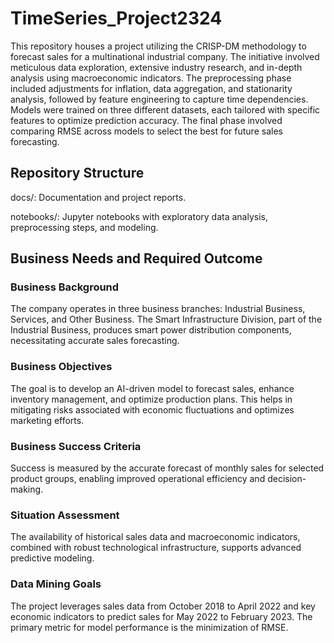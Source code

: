 # TimeSeries_Project2324

This repository houses a project utilizing the CRISP-DM methodology to forecast sales for a multinational industrial company. The initiative involved meticulous data exploration, extensive industry research, and in-depth analysis using macroeconomic indicators. The preprocessing phase included adjustments for inflation, data aggregation, and stationarity analysis, followed by feature engineering to capture time dependencies. Models were trained on three different datasets, each tailored with specific features to optimize prediction accuracy. The final phase involved comparing RMSE across models to select the best for future sales forecasting.

## Repository Structure
docs/: Documentation and project reports.

notebooks/: Jupyter notebooks with exploratory data analysis, preprocessing steps, and modeling.

## Business Needs and Required Outcome
### Business Background
The company operates in three business branches: Industrial Business, Services, and Other Business. The Smart Infrastructure Division, part of the Industrial Business, produces smart power distribution components, necessitating accurate sales forecasting.

### Business Objectives
The goal is to develop an AI-driven model to forecast sales, enhance inventory management, and optimize production plans. This helps in mitigating risks associated with economic fluctuations and optimizes marketing efforts.

### Business Success Criteria
Success is measured by the accurate forecast of monthly sales for selected product groups, enabling improved operational efficiency and decision-making.

### Situation Assessment
The availability of historical sales data and macroeconomic indicators, combined with robust technological infrastructure, supports advanced predictive modeling.

### Data Mining Goals
The project leverages sales data from October 2018 to April 2022 and key economic indicators to predict sales for May 2022 to February 2023. The primary metric for model performance is the minimization of RMSE.
